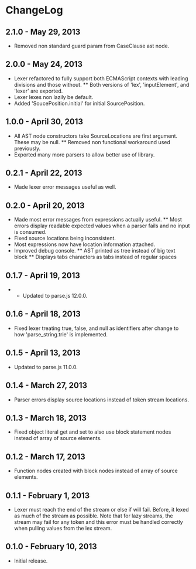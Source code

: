 # ChangeLog #

## 2.1.0 - May 29, 2013 ##
* Removed non standard guard param from CaseClause ast node.

## 2.0.0 - May 24, 2013 ##
* Lexer refactored to fully support both ECMAScript contexts with leading 
  divisions and those without.
** Both versions of 'lex', 'inputElement', and 'lexer' are exported.
* Lexer lexes non lazily be default.
* Added 'SoucePosition.initial' for initial SourcePosition.

## 1.0.0 - April 30, 2013 ##
* All AST node constructors take SourceLocations are first argument. These may
  be null. 
** Removed non functional workaround used previously.
* Exported many more parsers to allow better use of library.

## 0.2.1 - April 22, 2013 ##
* Made lexer error messages useful as well.

## 0.2.0 - April 20, 2013 ##
* Made most error messages from expressions actually useful.
** Most errors display readable expected values when a parser fails and
  no input is consumed.
* Fixed source locations being inconsistent.
* Most expressions now have location information attached.
* Improved debug console.
** AST printed as tree instead of big text block
** Displays tabs characters as tabs instead of regular spaces

## 0.1.7 - April 19, 2013 ##
* * Updated to parse.js 12.0.0.
  
## 0.1.6 - April 18, 2013 ##
* Fixed lexer treating true, false, and null as identifiers after change to 
  how 'parse_string.trie' is implemented.

## 0.1.5 - April 13, 2013 ##
* Updated to parse.js 11.0.0.

## 0.1.4 - March 27, 2013 ##
* Parser errors display source locations instead of token stream locations.

## 0.1.3 - March 18, 2013 ##
* Fixed object literal get and set to also use block statement nodes instead of
  array of source elements.

## 0.1.2 - March 17, 2013 ##
* Function nodes created with block nodes instead of array of source elements.

## 0.1.1 - February 1, 2013 ##
* Lexer must reach the end of the stream or else if will fail. Before, it lexed
  as much of the stream as possible. Note that for lazy streams, the stream
  may fail for any token and this error must be handled correctly when pulling
  values from the lex stream.

## 0.1.0 - February 10, 2013 ##
* Initial release.